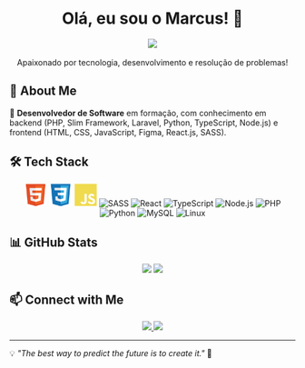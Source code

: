 <h1 align="center">Olá, eu sou o Marcus! 👋</h1>
<div align="center">
  <img height="350" src="https://media1.giphy.com/media/v1.Y2lkPTc5MGI3NjExOXY1ajNrNGttdjIwOW53NWlhdTR0bDYzcWZndTEweXIzYnNtMnc1NyZlcD12MV9pbnRlcm5hbF9naWZfYnlfaWQmY3Q9Zw/ENY5vJgJPEfG3Ym14H/giphy.gif"/>
</div>
<p align="center"> 
 Apaixonado por tecnologia, desenvolvimento e resolução de problemas!
</p>


## 🚀 About Me
🎯 **Desenvolvedor de Software** em formação, com conhecimento em backend (PHP, Slim Framework, Laravel, 
       Python, TypeScript, Node.js) e frontend (HTML, CSS, JavaScript, Figma, React.js, SASS).


## 🛠 Tech Stack
<div align="center">
  <img height="40" width="40" src="https://raw.githubusercontent.com/devicons/devicon/master/icons/html5/html5-original.svg" title="HTML5" alt="HTML5">
  <img height="40" width="40" src="https://raw.githubusercontent.com/devicons/devicon/master/icons/css3/css3-original.svg" title="CSS3" alt="CSS3">
  <img height="40" width="40" src="https://raw.githubusercontent.com/devicons/devicon/master/icons/javascript/javascript-plain.svg" title="JavaScript" alt="JavaScript">
  <img height="40" width="40" src="https://cdn.jsdelivr.net/gh/devicons/devicon/icons/sass/sass-original.svg" title="SASS" alt="SASS">
  <img height="40" width="40" src="https://cdn.jsdelivr.net/gh/devicons/devicon/icons/react/react-original.svg" title="React" alt="React">
  <img height="40" width="40" src="https://cdn.jsdelivr.net/gh/devicons/devicon/icons/typescript/typescript-original.svg" title="TypeScript" alt="TypeScript">
  <img height="40" width="40" src="https://cdn.jsdelivr.net/gh/devicons/devicon/icons/nodejs/nodejs-original.svg" title="Node.js" alt="Node.js">
  <img height="40" width="40" src="https://cdn.jsdelivr.net/gh/devicons/devicon/icons/php/php-original.svg" title="PHP" alt="PHP">
  <img height="40" width="40" src="https://cdn.jsdelivr.net/gh/devicons/devicon/icons/python/python-original.svg" title="Python" alt="Python">
  <img height="40" width="40" src="https://cdn.jsdelivr.net/gh/devicons/devicon/icons/mysql/mysql-original.svg" title="MySQL" alt="MySQL">
  <img height="40" width="40" src="https://cdn.jsdelivr.net/gh/devicons/devicon/icons/linux/linux-original.svg" title="Linux" alt="Linux">
</div>


 ## 📊 GitHub Stats
<div align="center">
  <img height="180em" src="https://github-readme-stats.vercel.app/api?username=omarcus212&show_icons=true&theme=tokyonight&include_all_commits=true&count_private=true"/>
  <img height="180em" src="https://github-readme-stats.vercel.app/api/top-langs/?username=omarcus212&layout=compact&langs_count=7&theme=tokyonight"/>
</div>


## 📫 Connect with Me  
<div align="center">
  <a href="mailto:seuemail@gmail.com">
    <img src="https://img.shields.io/badge/-Gmail-%23333?style=for-the-badge&logo=gmail&logoColor=white">
  </a>
  <a href="https://www.linkedin.com/in/marcus-vinnicius-524aa1206/" target="_blank">
    <img src="https://img.shields.io/badge/-LinkedIn-%230077B5?style=for-the-badge&logo=linkedin&logoColor=white">
  </a> 
</div>

---

💡 *"The best way to predict the future is to create it."* 🚀
